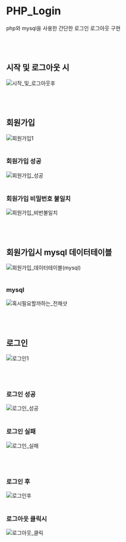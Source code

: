 # PHP_Login
php와 mysql을 사용한 간단한 로그인 로그아웃 구현
<br/><br/><br/><br/>

## 시작 및 로그아웃 시
![시작_및_로그아웃후](https://github.com/HaruNine/PHP_Login/assets/149753122/8699b67d-7a3c-4db2-b326-94d5e9d7056e)
<br/><br/><br/><br/>

## 회원가입
![회원가입1](https://github.com/HaruNine/PHP_Login/assets/149753122/8e904fd7-53ba-44ea-a5ce-0fbe897ebe2c)
<br/><br/>

### 회원가입 성공
![회원가입_성공](https://github.com/HaruNine/PHP_Login/assets/149753122/b5e5e4b2-3628-49bb-b823-2fbf780d716f)
<br/><br/>

### 회원가입 비밀번호 불일치
![회원가입_비번불일치](https://github.com/HaruNine/PHP_Login/assets/149753122/fca7c550-c7d2-4b35-b5cb-5f312831b4f2)
<br/><br/><br/><br/>

## 회원가입시 mysql 데이터테이블
![회원가입_데이터테이블(mysql)](https://github.com/HaruNine/PHP_Login/assets/149753122/4104a599-ad16-4564-b708-5f89b1a6d160)
<br/><br/>
### mysql
![혹시필요할까하는_전채샷](https://github.com/HaruNine/PHP_Login/assets/149753122/14355ece-7196-43ac-9caf-dd5104580aed)
<br/><br/><br/><br/>

## 로그인
![로그인1](https://github.com/HaruNine/PHP_Login/assets/149753122/afb951ac-0e54-43d8-a5d0-7e6c047785fc)
<br/><br/><br/><br/>

### 로그인 성공
![로그인_성공](https://github.com/HaruNine/PHP_Login/assets/149753122/50333e9b-a7bf-4628-b1e1-26f6d5aa4018)
<br/><br/>

### 로그인 실패
![로그인_실패](https://github.com/HaruNine/PHP_Login/assets/149753122/1126d6e9-8f40-4c54-9353-3b69a7ef584a)
<br/><br/><br/><br/>

### 로그인 후
![로그인후](https://github.com/HaruNine/PHP_Login/assets/149753122/a085b9e6-35b5-4db6-80b8-b00edda68b89)
<br/><br/>

### 로그아웃 클릭시
![로그아웃_클릭](https://github.com/HaruNine/PHP_Login/assets/149753122/eba1806c-e3d5-439f-b6b8-943d02ba8a6a)
<br/><br/><br/><br/>

